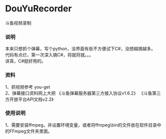 # DouYuRecorder
斗鱼视频录制

### 说明
本来只想抓个弹幕，写个python，没界面有些不方便试下C#，没想越搞越多。  
代码有点烂，第一次深入搞C#，将就将就。。。  
讲真，C#挺好用的。  

### 资料
1、抓视频参考 you-get  
2、弹幕接口资料网上大把 《斗鱼弹幕服务器第三方接入协议v1.6.2》 《斗鱼第三方开放平台API文档v2.2》

### 使用说明
1、需要安装ffmpeg，并设置环境变量，或者将ffmpeg\bin的文件放在软件目录中的FFmpeg文件夹里面。

